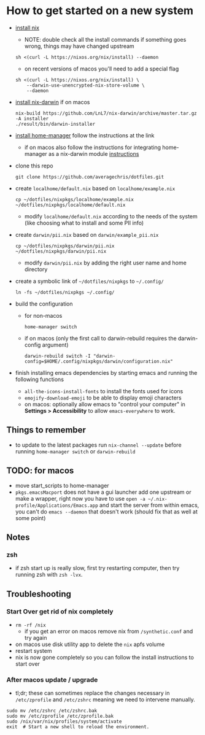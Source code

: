 # How to get started on a new system

- [install nix](https://nixos.org/download.html#nix-quick-install "nixos")

  - NOTE: double check all the install commands if something goes wrong,
    things may have changed upstream

  ```shell
  sh <(curl -L https://nixos.org/nix/install) --daemon
  ```

  - on recent versions of macos you'll need to add a special flag

  ```shell
  sh <(curl -L https://nixos.org/nix/install) \
      --darwin-use-unencrypted-nix-store-volume \
      --daemon
  ```

- [install nix-darwin](https://github.com/LnL7/nix-darwin#install "nix-darwin-install-instructions")
  if on macos

  ```shell
  nix-build https://github.com/LnL7/nix-darwin/archive/master.tar.gz -A installer
  ./result/bin/darwin-installer
  ```

- [install home-manager](https://github.com/nix-community/home-manager#installation)
  follow the instructions at the link

  - if on macos also follow the instructions for integrating home-manager as a nix-darwin
    module [instructions](https://nix-community.github.io/home-manager/index.html#sec-install-nix-darwin-module)

- clone this repo

  ```shell
  git clone https://github.com/averagechris/dotfiles.git
  ```

- create `localhome/default.nix` based on `localhome/example.nix`

  ```shell
  cp ~/dotfiles/nixpkgs/localhome/example.nix ~/dotfiles/nixpkgs/localhome/default.nix
  ```

  - modify `localhome/default.nix` according to the needs of the system
    (like choosing what to install and some PII info)

- create `darwin/pii.nix` based on `darwin/example_pii.nix`

  ```shell
  cp ~/dotfiles/nixpkgs/darwin/pii.nix ~/dotfiles/nixpkgs/darwin/pii.nix
  ```

  - modify `darwin/pii.nix` by adding the right user name and home directory

- create a symbolic link of `~/dotfiles/nixpkgs` to `~/.config/`

  ```shell
  ln -fs ~/dotfiles/nixpkgs ~/.config/
  ```

- build the configuration

  - for non-macos

    ```shell
    home-manager switch
    ```

  - if on macos
    (only the first call to darwin-rebuild requires the darwin-config argument)

    ```shell
    darwin-rebuild switch -I "darwin-config=$HOME/.config/nixpkgs/darwin/configuration.nix"
    ```

- finish installing emacs dependencies by starting emacs and running the following
  functions

  - `all-the-icons-install-fonts` to install the fonts used for icons
  - `emojify-download-emoji` to be able to display emoji characters
  - on macos: optionally allow emacs to "control your computer" in
    **Settings > Accessibility** to allow `emacs-everywhere` to work.

## Things to remember

- to update to the latest packages run `nix-channel --update`
  before running `home-manager switch` or `darwin-rebuild`

## TODO: for macos

- move start_scripts to home-manager
- `pkgs.emacsMacport` does not have a gui launcher add one upstream or make a wrapper,
  right now you have to use `open -a ~/.nix-profile/Applications/Emacs.app` and
  start the server from within emacs, you can't do `emacs --daemon` that doesn't
  work (should fix that as well at some point)

## Notes

### zsh

- if zsh start up is really slow, first try restarting computer, then try running
  zsh with `zsh -lvx`.

## Troubleshooting

### Start Over get rid of nix completely

- `rm -rf /nix`
  - if you get an error on macos remove nix from `/synthetic.conf` and try again
- on macos use disk utility app to delete the `nix` apfs volume
- restart system
- nix is now gone completely so you can follow the install instructions to start
  over

### After macos update / upgrade

- tl;dr; these can sometimes replace the changes necessary in
  `/etc/zprofile` and `/etc/zshrc` meaning we need to intervene manually.

```shell
sudo mv /etc/zshrc /etc/zshrc.bak
sudo mv /etc/zprofile /etc/zprofile.bak
sudo /nix/var/nix/profiles/system/activate
exit  # Start a new shell to reload the environment.
```

